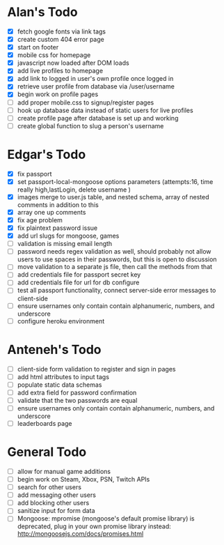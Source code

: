 # Alan's Todo
- [X] fetch google fonts via link tags
- [X] create custom 404 error page
- [X] start on footer
- [X] mobile css for homepage
- [X] javascript now loaded after DOM loads
- [X] add live profiles to homepage
- [X] add link to logged in user's own profile once logged in
- [X] retrieve user profile from database via /user/username
- [X] begin work on profile pages
- [ ] add proper mobile.css to signup/register pages
- [ ] hook up database data instead of static users for live profiles
- [ ] create profile page after database is set up and working
- [ ] create global function to slug a person's username

# Edgar's Todo
- [X] fix passport
- [X] set passport-local-mongoose options parameters (attempts:16, time really high,lastLogin, delete username )
- [X] images merge to user.js table, and nested schema, array of nested comments in addition to this
- [X] array one up comments
- [X] fix age problem
- [X] fix plaintext password issue
- [X] add url slugs for mongoose, games
- [ ] validation is missing email length
- [ ] password needs regex validation as well, should probably not allow users to use spaces in their passwords, but this is open to discussion
- [ ] move validation to a separate js file, then call the methods from that
- [ ] add credentials file for passport secret key
- [ ] add credentials file for url for db configure
- [ ] test all passport functionality, connect server-side error messages to client-side
- [ ] ensure usernames only contain contain alphanumeric, numbers, and underscore
- [ ] configure heroku environment

# Anteneh's Todo
- [ ] client-side form validation to register and sign in pages
- [ ] add html attributes to input tags
- [ ] populate static data schemas
- [ ] add extra field for password confirmation
- [ ] validate that the two passwords are equal
- [ ] ensure usernames only contain contain alphanumeric, numbers, and underscore
- [ ] leaderboards page

# General Todo
- [ ] allow for manual game additions
- [ ] begin work on Steam, Xbox, PSN, Twitch APIs
- [ ] search for other users
- [ ] add messaging other users
- [ ] add blocking other users
- [ ] sanitize input for form data
- [ ] Mongoose: mpromise (mongoose's default promise library) is deprecated, plug in your own promise library instead: http://mongoosejs.com/docs/promises.html
